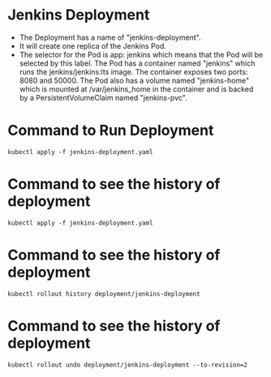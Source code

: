 # Jenkins Deployment

- The Deployment has a name of "jenkins-deployment".
- It will create one replica of the Jenkins Pod.
- The selector for the Pod is app: jenkins which means that the Pod will be selected by this label.
The Pod has a container named "jenkins" which runs the jenkins/jenkins:lts image.
The container exposes two ports: 8080 and 50000.
The Pod also has a volume named "jenkins-home" which is mounted at /var/jenkins_home in the container and is backed by a PersistentVolumeClaim named "jenkins-pvc".


# Command to Run Deployment
```
kubectl apply -f jenkins-deployment.yaml
```

# Command to see the history of deployment
```
kubectl apply -f jenkins-deployment.yaml
```

# Command to see the history of deployment
```
kubectl rollout history deployment/jenkins-deployment
```

# Command to see the history of deployment
```
kubectl rollout undo deployment/jenkins-deployment --to-revision=2
```
